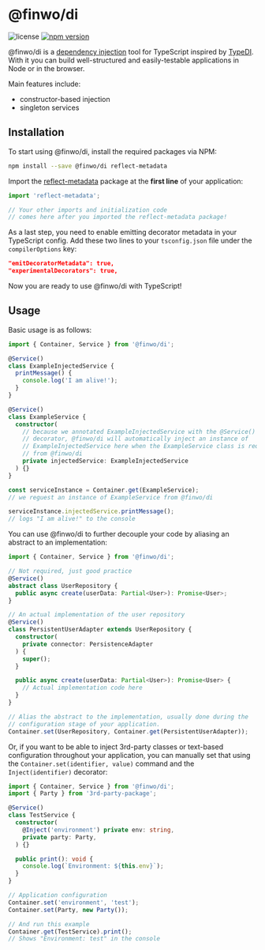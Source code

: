 @finwo/di
=========

![license](https://img.shields.io/github/license/finwo/tiny-di)
[![npm version](https://img.shields.io/npm/v/@finwo/di)](https://npmjs.com/package/@finwo/di)

@finwo/di is a
[dependency injection](https://en.wikipedia.org/wiki/Dependency_injection) tool
for TypeScript inspired by [TypeDI](https://npmjs.com/package/typedi). With it
you can build well-structured and easily-testable applications in Node or in the
browser.

Main features include:
- constructor-based injection
- singleton services

## Installation

To start using @finwo/di, install the required packages via NPM:

```sh
npm install --save @finwo/di reflect-metadata
```

Import the [reflect-metadata](https://npmjs.com/package/reflect-metadata)
package at the **first line** of your application:

```ts
import 'reflect-metadata';

// Your other imports and initialization code
// comes here after you imported the reflect-metadata package!
```

As a last step, you need to enable emitting decorator metadata in your
TypeScript config. Add these two lines to your `tsconfig.json` file under the
`compilerOptions` key:

```json
"emitDecoratorMetadata": true,
"experimentalDecorators": true,
```

Now you are ready to use @finwo/di with TypeScript!

## Usage

Basic usage is as follows:

```ts
import { Container, Service } from '@finwo/di';

@Service()
class ExampleInjectedService {
  printMessage() {
    console.log('I am alive!');
  }
}

@Service()
class ExampleService {
  constructor(
    // because we annotated ExampleInjectedService with the @Service()
    // decorator, @finwo/di will automatically inject an instance of
    // ExampleInjectedService here when the ExampleService class is requested
    // from @finwo/di
    private injectedService: ExampleInjectedService
  ) {}
}

const serviceInstance = Container.get(ExampleService);
// we reguest an instance of ExampleService from @finwo/di

serviceInstance.injectedService.printMessage();
// logs "I am alive!" to the console
```

You can use @finwo/di to further decouple your code by aliasing an abstract to
an implementation:

```ts
import { Container, Service } from '@finwo/di';

// Not required, just good practice
@Service()
abstract class UserRepository {
  public async create(userData: Partial<User>): Promise<User>;
}

// An actual implementation of the user repository
@Service()
class PersistentUserAdapter extends UserRepository {
  constructor(
    private connector: PersistenceAdapter
  ) {
    super();
  }

  public async create(userData: Partial<User>): Promise<User> {
    // Actual implementation code here
  }
}

// Alias the abstract to the implementation, usually done during the
// configuration stage of your application.
Container.set(UserRepository, Container.get(PersistentUserAdapter));
```

Or, if you want to be able to inject 3rd-party classes or text-based
configuration throughout your application, you can manually set that using the
`Container.set(identifier, value)` command and the `Inject(identifier)`
decorator:

```ts
import { Container, Service } from '@finwo/di';
import { Party } from '3rd-party-package';

@Service()
class TestService {
  constructor(
    @Inject('environment') private env: string,
    private party: Party,
  ) {}

  public print(): void {
    console.log(`Environment: ${this.env}`);
  }
}

// Application configuration
Container.set('environment', 'test');
Container.set(Party, new Party());

// And run this example
Container.get(TestService).print();
// Shows "Environment: test" in the console
```

